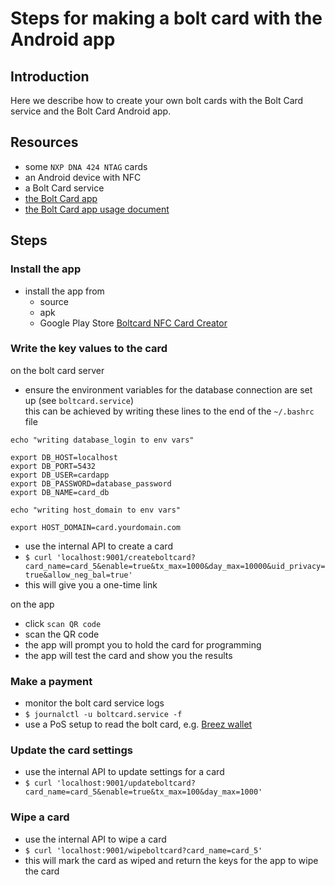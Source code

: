 # Steps for making a bolt card with the Android app

## Introduction

Here we describe how to create your own bolt cards with the Bolt Card service and the Bolt Card Android app.

## Resources
 
- some `NXP DNA 424 NTAG` cards
- an Android device with NFC
- a Bolt Card service
- [the Bolt Card app](https://github.com/boltcard/bolt-nfc-android-app)
- [the Bolt Card app usage document](https://github.com/boltcard/bolt-nfc-android-app#usage)

## Steps

### Install the app

- install the app from
  - source
  - apk
  - Google Play Store [Boltcard NFC Card Creator](https://play.google.com/store/apps/details?id=com.lightningnfcapp)

### Write the key values to the card
on the bolt card server
- ensure the environment variables for the database connection are set up (see `boltcard.service`)   
this can be achieved by writing these lines to the end of the `~/.bashrc` file  
```
echo "writing database_login to env vars"

export DB_HOST=localhost
export DB_PORT=5432
export DB_USER=cardapp
export DB_PASSWORD=database_password
export DB_NAME=card_db

echo "writing host_domain to env vars"

export HOST_DOMAIN=card.yourdomain.com
```
- use the internal API to create a card
- `$ curl 'localhost:9001/createboltcard?card_name=card_5&enable=true&tx_max=1000&day_max=10000&uid_privacy=true&allow_neg_bal=true'`
- this will give you a one-time link

on the app
- click `scan QR code`
- scan the QR code
- the app will prompt you to hold the card for programming
- the app will test the card and show you the results

### Make a payment
- monitor the bolt card service logs
- `$ journalctl -u boltcard.service -f`
- use a PoS setup to read the bolt card, e.g. [Breez wallet](https://breez.technology/)

### Update the card settings

- use the internal API to update settings for a card
- `$ curl 'localhost:9001/updateboltcard?card_name=card_5&enable=true&tx_max=100&day_max=1000'`

### Wipe a card

- use the internal API to wipe a card
- `$ curl 'localhost:9001/wipeboltcard?card_name=card_5'`
- this will mark the card as wiped and return the keys for the app to wipe the card
